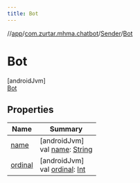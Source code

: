 ```yaml
---
title: Bot
---
```

//[app](../../../../index.html)/[com.zurtar.mhma.chatbot](../../index.html)/[Sender](../index.html)/[Bot](index.html)



# Bot



[androidJvm]\
[Bot](index.html)



## Properties


| Name | Summary |
|---|---|
| [name](../../-chat-branch/-explanation/index.html#-372974862%2FProperties%2F-451970049) | [androidJvm]<br>val [name](../../-chat-branch/-explanation/index.html#-372974862%2FProperties%2F-451970049): [String](https://kotlinlang.org/api/core/kotlin-stdlib/kotlin/-string/index.html) |
| [ordinal](../../-chat-branch/-explanation/index.html#-739389684%2FProperties%2F-451970049) | [androidJvm]<br>val [ordinal](../../-chat-branch/-explanation/index.html#-739389684%2FProperties%2F-451970049): [Int](https://kotlinlang.org/api/core/kotlin-stdlib/kotlin/-int/index.html) |
